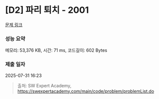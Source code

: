 # [D2] 파리 퇴치 - 2001 

[문제 링크](https://swexpertacademy.com/main/code/problem/problemDetail.do?contestProbId=AV5PzOCKAigDFAUq) 

### 성능 요약

메모리: 53,376 KB, 시간: 71 ms, 코드길이: 602 Bytes

### 제출 일자

2025-07-31 16:23



> 출처: SW Expert Academy, https://swexpertacademy.com/main/code/problem/problemList.do